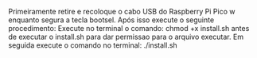 Primeiramente retire e recoloque o cabo USB do Raspberry Pi Pico w enquanto segura a tecla bootsel.
Após isso execute o seguinte procedimento:
Execute no terminal o comando:  chmod +x install.sh antes de executar o install.sh para dar permissao para o arquivo executar.
Em seguida execute o comando no terminal: ./install.sh
